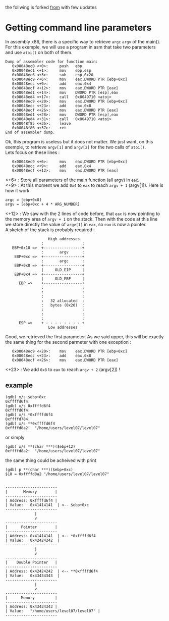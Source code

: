 the follwing is forked [from](https://github.com/maxisimo/42-RainFall/blob/main/doc/asm_x86/main_args.md) with few updates

# Getting command line parameters

In assembly x86, there is a specific way to retrieve `argc` `argv` of the main().  
For this exemple, we will use a program in asm that take two parameters and use `atoi()` on both of them.  
```
Dump of assembler code for function main:
   0x08048ec0 <+0>:     push   ebp
   0x08048ec1 <+1>:     mov    ebp,esp
   0x08048ec6 <+3>:     sub    esp,0x20
   0x08048ec9 <+6>:     mov    eax,DWORD PTR [ebp+0xc]
   0x08048ecc <+9>:     add    eax,0x4
   0x08048ecf <+12>:    mov    eax,DWORD PTR [eax]
   0x08048ed1 <+14>:    mov    DWORD PTR [esp],eax
   0x08048ed4 <+17>:    call   0x8049710 <atoi>
   0x08048ec9 <+20>:    mov    eax,DWORD PTR [ebp+0xc]
   0x08048ecc <+23>:    add    eax,0x8
   0x08048ecf <+26>:    mov    eax,DWORD PTR [eax]
   0x08048ed1 <+28>:    mov    DWORD PTR [esp],eax
   0x08048ed4 <+31>:    call   0x8049710 <atoi>
   0x08048f85 <+36>:    leave
   0x08048f86 <+37>:    ret
End of assembler dump.
```
Ok, this program is useless but it does not matter. We just want, on this exemple, to retrieve `argv[1]` and `argv[2]` for the two calls of `atoi()`.  
Lets focus on these lines :
```
   0x08048ec9 <+6>:     mov    eax,DWORD PTR [ebp+0xc]
   0x08048ecc <+9>:     add    eax,0x4
   0x08048ecf <+12>:    mov    eax,DWORD PTR [eax]
```
<+6> : Store all parameters of the main function (all argv) in `eax`.  
<+9> : At this moment we add `0x4` to `eax` to reach `argv + 1` (argv[1]). Here is how it work  
```
argc = [ebp+0x8]  
argv = [ebp+0xc + 4 * ARG_NUMBER]
```
<+12> : We saw with the 2 lines of code before, that `eax` is now pointing to the memory area of `argv + 1` on the stack. Then with the code at this line we store directly the value of `argv[1]` in `eax`, so `eax` is now a pointer.  
A sketch of the stack is probably required :
```
                   High addresses
                :                 :
   EBP+0x10 =>  +-----------------+
                :       argv      :
    EBP+0xc =>  +-----------------+
                :       argc      :
    EBP+0x8 =>  +-----------------+
                |     OLD_EIP     |
    EBP+0x4 =>  +-----------------+
                |     OLD_EBP     |
      EBP =>    +-----------------+
                :                 :
                :                 :
                :                 :
                :   32 allocated  :
                :   bytes (0x20)  :
                :                 :
                :                 :
                :                 :
      ESP =>    + - - - - - - - - +
                   Low addresses
```
Good, we retrieved the first parameter. As we said upper, this will be exactly the same thing for the second parmeter with one exception :
```
   0x08048ec9 <+20>:    mov    eax,DWORD PTR [ebp+0xc]
   0x08048ecc <+23>:    add    eax,0x8
   0x08048ecf <+26>:    mov    eax,DWORD PTR [eax]
```
<+23> : We add `0x8` to `eax` to reach `argv + 2` (argv[2]) ! 



## example

```
(gdb) x/s $ebp+0xc
0xffffd6f4:	 
(gdb) x/s 0xffffd6f4
0xffffd6f4:	 
(gdb) x/s *0xffffd6f4
0xffffd784:	 
(gdb) x/s **0xffffd6f4
0xffffd8a2:	 "/home/users/level07/level07"
```
or simply
```
(gdb) x/s **(char ***)($ebp+12)
0xffffd8a2:	 "/home/users/level07/level07"
```
the same thing could be acheived with print
```
(gdb) p **(char ***)($ebp+0xc)
$18 = 0xffffd8a2 "/home/users/level07/level07"
```



```

-----------------------
|       Memory        |
-----------------------
| Address: 0xffffd6f4 |
| Value:   0x41414141  | <-- $ebp+0xc
-----------------------
             |
             v
-----------------------
|      Pointer        |
-----------------------
| Address: 0x41414141  | <-- *0xffffd6f4
| Value:   0x42424242  |
-----------------------
             |
             v
-----------------------
|    Double Pointer   |
-----------------------
| Address: 0x42424242  | <-- **0xffffd6f4
| Value:   0x43434343  |
-----------------------
             |
             v
-----------------------
|      Memory         |
-----------------------
| Address: 0x43434343 |
| Value:   "/home/users/level07/level07" |
-----------------------

```


